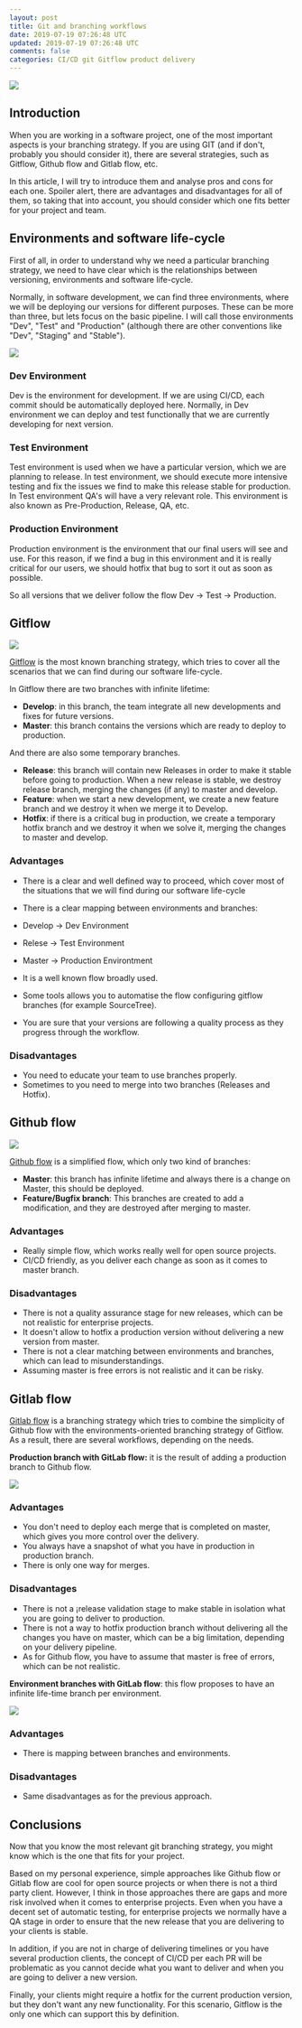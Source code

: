 ```yaml
---
layout: post
title: Git and branching workflows
date: 2019-07-19 07:26:48 UTC
updated: 2019-07-19 07:26:48 UTC
comments: false
categories: CI/CD git Gitflow product delivery
---
```


[![](https://1.bp.blogspot.com/-ofEan6TGyM0/XTC0t8jlgoI/AAAAAAAAFqI/3PxMfRDjgqAvpDw32lCX9-VOhBS8rBcrwCLcBGAs/s640/git.png)](https://1.bp.blogspot.com/-ofEan6TGyM0/XTC0t8jlgoI/AAAAAAAAFqI/3PxMfRDjgqAvpDw32lCX9-VOhBS8rBcrwCLcBGAs/s1600/git.png)

## Introduction

When you are working in a software project, one of the most important aspects is your branching strategy. If you are using GIT (and if don't, probably you should consider it), there are several strategies, such as Gitflow, Github flow and Gitlab flow, etc.

In this article, I will try to introduce them and analyse pros and cons for each one. Spoiler alert, there are advantages and disadvantages for all of them, so taking that into account, you should consider which one fits better for your project and team.

## Environments and software life-cycle

First of all, in order to understand why we need a particular branching strategy, we need to have clear which is the relationships between versioning, environments and software life-cycle.

Normally, in software development, we can find three environments, where we will be deploying our versions for different purposes. These can be more than three, but lets focus on the basic pipeline. I will call those environments "Dev", "Test" and "Production" (although there are other conventions like "Dev", "Staging" and "Stable").

[![](https://1.bp.blogspot.com/-c-HWf445OBY/XTC5huQrphI/AAAAAAAAFqY/297IPC9awUg4eHzjo5fHN91kLe_7wEe_gCLcBGAs/s640/dev_test_prod.png)](https://1.bp.blogspot.com/-c-HWf445OBY/XTC5huQrphI/AAAAAAAAFqY/297IPC9awUg4eHzjo5fHN91kLe_7wEe_gCLcBGAs/s1600/dev_test_prod.png)

### Dev Environment 

Dev is the environment for development. If we are using CI/CD, each commit should be automatically deployed here. Normally, in Dev environment we can deploy and test functionally that we are currently developing for next version.

### Test Environment

Test environment is used when we have a particular version, which we are planning to release. In test environment, we should execute more intensive testing and fix the issues we find to make this release stable for production. In Test environment QA's will have a very relevant role. This environment is also known as Pre-Production, Release, QA, etc.

### Production Environment

Production environment is the environment that our final users will see and use. For this reason, if we find a bug in this environment and it is really critical for our users, we should hotfix that bug to sort it out as soon as possible.

So all versions that we deliver follow the flow Dev -> Test -> Production.

## Gitflow

[![](https://1.bp.blogspot.com/-zoegK6Ai5Tk/XTC7mmb3Y4I/AAAAAAAAFqk/c_oPuLqfesYfK_fZfw06YsaYROTfoY1xQCLcBGAs/s640/1_9yJY7fyscWFUVRqnx0BM6A.png)](https://1.bp.blogspot.com/-zoegK6Ai5Tk/XTC7mmb3Y4I/AAAAAAAAFqk/c_oPuLqfesYfK_fZfw06YsaYROTfoY1xQCLcBGAs/s1600/1_9yJY7fyscWFUVRqnx0BM6A.png)

[Gitflow](https://nvie.com/posts/a-successful-git-branching-model/) is the most known branching strategy, which tries to cover all the scenarios that we can find during our software life-cycle.

In Gitflow there are two branches with infinite lifetime:

- **Develop**: in this branch, the team integrate all new developments and fixes for future versions.
- **Master**: this branch contains the versions which are ready to deploy to production.

And there are also some temporary branches.

- **Release**: this branch will contain new Releases in order to make it stable before going to production. When a new release is stable, we destroy release branch, merging the changes (if any) to master and develop.
- **Feature**: when we start a new development, we create a new feature branch and we destroy it when we merge it to Develop.
- **Hotfix**: if there is a critical bug in production, we create a temporary hotfix branch and we destroy it when we solve it, merging the changes to master and develop.

### Advantages

- There is a clear and well defined way to proceed, which cover most of the situations that we will find during our software life-cycle
- There is a clear mapping between environments and branches:

- Develop -> Dev Environment
- Relese -> Test Environment
- Master -> Production Environtment

- It is a well known flow broadly used.
- Some tools allows you to automatise the flow configuring gitflow branches (for example SourceTree).
- You are sure that your versions are following a quality process as they progress through the workflow.

### Disadvantages

- You need to educate your team to use branches properly.
- Sometimes to you need to merge into two branches (Releases and Hotfix).

## Github flow

[![](https://1.bp.blogspot.com/-mev97K9l4u8/XTC8GDkP9aI/AAAAAAAAFqs/Gf67VvBnx3QoiHlfWR1vDRMOroULWxpWQCLcBGAs/s640/1_iHPPa72N11sBI_JSDEGxEA.png)](https://1.bp.blogspot.com/-mev97K9l4u8/XTC8GDkP9aI/AAAAAAAAFqs/Gf67VvBnx3QoiHlfWR1vDRMOroULWxpWQCLcBGAs/s1600/1_iHPPa72N11sBI_JSDEGxEA.png)

[Github flow](https://guides.github.com/introduction/flow/) is a simplified flow, which only two kind of branches:

- **Master**: this branch has infinite lifetime and always there is a change on Master, this should be deployed.
- **Feature/Bugfix branch**: This branches are created to add a modification, and they are destroyed after merging to master.

### Advantages

- Really simple flow, which works really well for open source projects.
- CI/CD friendly, as you deliver each change as soon as it comes to master branch.

### Disadvantages

- There is not a quality assurance stage for new releases, which can be not realistic for enterprise projects.
- It doesn't allow to hotfix a production version without delivering a new version from master.
- There is not a clear matching between environments and branches, which can lead to misunderstandings.
- Assuming master is free errors is not realistic and it can be risky.

## Gitlab flow

[Gitlab flow](https://docs.gitlab.com/ee/workflow/gitlab_flow.html) is a branching strategy which tries to combine the simplicity of Github flow with the environments-oriented branching strategy of Gitflow. As a result, there are several workflows, depending on the needs.

**Production branch with GitLab flow:** it is the result of adding a production branch to Github flow.

[![](https://1.bp.blogspot.com/-gD_PLt5w0UI/XTC8dmqn6cI/AAAAAAAAFq4/yVVXHylUgOg7N_CcXGqSBVlSNVqW12rMwCLcBGAs/s320/production_branch.png)](https://1.bp.blogspot.com/-gD_PLt5w0UI/XTC8dmqn6cI/AAAAAAAAFq4/yVVXHylUgOg7N_CcXGqSBVlSNVqW12rMwCLcBGAs/s1600/production_branch.png)

### Advantages

- You don't need to deploy each merge that is completed on master, which gives you more control over the delivery.
- You always have a snapshot of what you have in production in production branch.
- There is only one way for merges.

### Disadvantages

- There is not a ¡release validation stage to make stable in isolation what you are going to deliver to production.
- There is not a way to hotfix production branch without delivering all the changes you have on master, which can be a big limitation, depending on your delivery pipeline.
- As for Github flow, you have to assume that master is free of errors, which can be not realistic.

**Environment branches with GitLab flow**: this flow proposes to have an infinite life-time branch per environment.

[![](https://1.bp.blogspot.com/-fBGRi4X4AFk/XTC8Xfo-CHI/AAAAAAAAFq0/eOEsa9qHHm8Q7nx6D9PO13zHIFH45AWpwCLcBGAs/s320/environment_branches.png)](https://1.bp.blogspot.com/-fBGRi4X4AFk/XTC8Xfo-CHI/AAAAAAAAFq0/eOEsa9qHHm8Q7nx6D9PO13zHIFH45AWpwCLcBGAs/s1600/environment_branches.png)

### Advantages

- There is mapping between branches and environments.

### Disadvantages

- Same disadvantages as for the previous approach.

## Conclusions

Now that you know the most relevant git branching strategy, you might know which is the one that fits for your project.

Based on my personal experience, simple approaches like Github flow or Gitlab flow are cool for open source projects or when there is not a third party client. However, I think in those approaches there are gaps and more risk involved when it comes to enterprise projects. Even when you have a decent set of automatic testing, for enterprise projects we normally have a QA stage in order to ensure that the new release that you are delivering to your clients is stable.

In addition, if you are not in charge of delivering timelines or you have several production clients, the concept of CI/CD per each PR will be problematic as you cannot decide what you want to deliver and when you are going to deliver a new version.

Finally, your clients might require a hotfix for the current production version, but they don't want any new functionality. For this scenario, Gitflow is the only one which can support this by definition.
